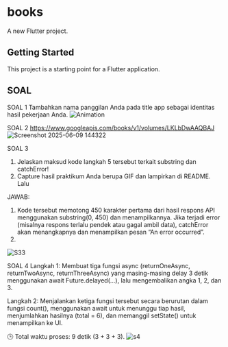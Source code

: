 # books

A new Flutter project.

## Getting Started

This project is a starting point for a Flutter application.

## SOAL

SOAL 1
Tambahkan nama panggilan Anda pada title app sebagai identitas hasil pekerjaan Anda.
![Animation](https://github.com/user-attachments/assets/9e0e4eb4-d925-4a6e-99a8-2ef77d743459)



SOAL 2
https://www.googleapis.com/books/v1/volumes/LKLbDwAAQBAJ
![Screenshot 2025-06-09 144322](https://github.com/user-attachments/assets/99a33255-0b77-4b5c-8c02-cda0eaaaa495)



SOAL 3 
1. Jelaskan maksud kode langkah 5 tersebut terkait substring dan catchError!
2. Capture hasil praktikum Anda berupa GIF dan lampirkan di README. Lalu 

JAWAB:
1.  Kode tersebut memotong 450 karakter pertama dari hasil respons API menggunakan substring(0, 450) dan menampilkannya. Jika terjadi error (misalnya respons terlalu pendek atau gagal ambil data), catchError akan menangkapnya dan menampilkan pesan “An error occurred”.
2.
![S33](https://github.com/user-attachments/assets/0dd9ac70-396d-4001-803e-ab013184857a)


SOAL 4
Langkah 1:
Membuat tiga fungsi async (returnOneAsync, returnTwoAsync, returnThreeAsync) yang masing-masing delay 3 detik menggunakan await Future.delayed(...), lalu mengembalikan angka 1, 2, dan 3.

Langkah 2:
Menjalankan ketiga fungsi tersebut secara berurutan dalam fungsi count(), menggunakan await untuk menunggu tiap hasil, menjumlahkan hasilnya (total = 6), dan memanggil setState() untuk menampilkan ke UI.

🕒 Total waktu proses: 9 detik (3 + 3 + 3).
![s4](https://github.com/user-attachments/assets/768dbb36-2ef4-4f3a-af3a-db9ec159d8b0)














